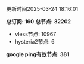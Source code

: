 更新时间2025-03-24 18:16:01

**总订阅: 160**
**总节点: 32202**
- vless节点: 10967
- hysteria2节点: 6

**google ping有效节点: 381**
